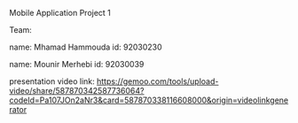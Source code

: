 Mobile Application Project 1

Team:

name: Mhamad Hammouda 
id: 92030230

name: Mounir Merhebi
id: 92030039

presentation video link: https://gemoo.com/tools/upload-video/share/587870342587736064?codeId=Pa107JOn2aNr3&card=587870338116608000&origin=videolinkgenerator
